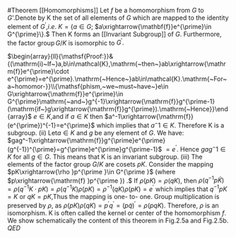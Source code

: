 #Theorem [[Homomorphisms]]
Let $f$ be a homomorphism from $G$ to $G$'.Denote by K the set of all elements of $G$ which are mapped to the identity element of $G^\prime$,$i. e.$ $K= \{ a\in G;$ $a\xrightarrow{\mathbf{f}}e^{\prime}\in G^{\prime}\}.$ Then K forms an [[Invariant Subgroup]] of $G.$ Furthermore, the factor $\operatorname{group}G/K$ is isomorphic to $G^\prime.$

$\begin{array}{ll}{\mathsf{Proof:}}&{(\mathrm{i)~If~}a,b\in\mathcal{K},\mathrm{~then~}ab\xrightarrow{\mathrm{f}}e^{\prime}\cdot e^{\prime}=e^{\prime}.\mathrm{~Hence~}ab\in\mathcal{K}.\mathrm{~For~a~homomor-}}\\{\mathsf{phism,~we~must~have~}e\in G\xrightarrow{\mathrm{f}}e^{\prime}\in G^{\prime}\mathrm{~and~}g^{-1}\xrightarrow{\mathrm{f}}g^{\prime-1}(\mathrm{if~}g\xrightarrow{\mathrm{f}}g^{\prime}).\mathrm{~Hence}}\end{array}$ $e\in K$,and if $a\in K$ then $a^-1\xrightarrow{\mathrm{f}}(e^{\prime})^{-1}=e^{\prime}$ which implies that $a^-1\in K.$ Therefore K is a subgroup.
(ii) Let$a\in K$ and $g$ be any element of $G.$ We have: $gag^-1\xrightarrow{\mathrm{f}}g^{\prime}e^{\prime}(g^{-1})^{\prime}=g^{\prime}e^{\prime}g^{\prime-1}$ $=e^{\prime}.$ Hence $gag^-1\in K$ for all $g\in G.$ This means that K is an invariant subgroup. (iii) The elements of the factor group $G/K$ are cosets $pK.$ Consider the mapping $pK\xrightarrow{\rho }p^{\prime }\in G^{\prime }$ (where $p\xrightarrow{\mathrm{f} }p^{\prime }) .$ If $\rho ( pK) = \rho ( qK)$, then $\rho ( q^{- 1}p\tilde{K} )$ $= \rho ( q^{- 1}K\cdot pK) = \rho ( q^{- 1}K) \rho ( pK) = \rho ^{- 1}( qK) \rho ( pK) = e^{\prime }$ which implies that $q^{- 1}pK= K$ or $qK= pK$,Thus the mapping is one- to- one. Group multiplication is preserved by $\rho$, as $\rho(pK)\rho(qK)=p^{\prime}q^{\prime}=(p\tilde{q})^{\prime}=\rho(pqK).$ Therefore, $\rho$ is an isomorphism. K is often called the kernel or center of the homomorphism $f.$ We show schematically the content of this theorem in Fig.2.5a and Fig.2.5b. $QED$